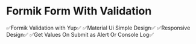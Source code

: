 # Formik Form With Validation

✅Formik Validation with Yup✅
✅Material Ui Simple Design✅
✅Responsive Design✅
✅Get Values On Submit as Alert Or Console Log✅


